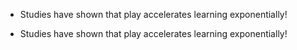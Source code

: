- Studies have shown that play accelerates learning exponentially!

- Studies have shown that play accelerates learning exponentially!

